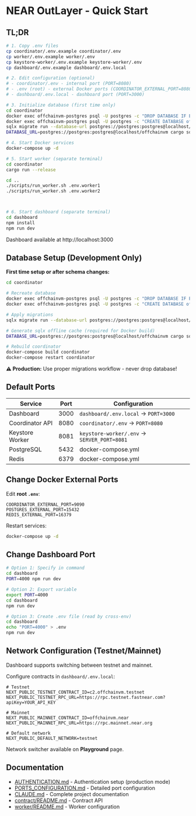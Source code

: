 # NEAR OutLayer - Quick Start

## TL;DR

```bash
# 1. Copy .env files
cp coordinator/.env.example coordinator/.env
cp worker/.env.example worker/.env
cp keystore-worker/.env.example keystore-worker/.env
cp dashboard/.env.example dashboard/.env.local

# 2. Edit configuration (optional)
# - coordinator/.env - internal port (PORT=8080)
# - .env (root) - external Docker ports (COORDINATOR_EXTERNAL_PORT=8080)
# - dashboard/.env.local - dashboard port (PORT=3000)

# 3. Initialize database (first time only)
cd coordinator
docker exec offchainvm-postgres psql -U postgres -c "DROP DATABASE IF EXISTS offchainvm;"
docker exec offchainvm-postgres psql -U postgres -c "CREATE DATABASE offchainvm;"
sqlx migrate run --database-url postgres://postgres:postgres@localhost/offchainvm
DATABASE_URL=postgres://postgres:postgres@localhost/offchainvm cargo sqlx prepare

# 4. Start Docker services
docker-compose up -d

# 5. Start worker (separate terminal)
cd coordinator 
cargo run --release

cd ..
./scripts/run_worker.sh .env.worker1
./scripts/run_worker.sh .env.worker2



# 6. Start dashboard (separate terminal)
cd dashboard
npm install
npm run dev
```

Dashboard available at http://localhost:3000

## Database Setup (Development Only)

**First time setup or after schema changes:**

```bash
cd coordinator

# Recreate database
docker exec offchainvm-postgres psql -U postgres -c "DROP DATABASE IF EXISTS offchainvm;"
docker exec offchainvm-postgres psql -U postgres -c "CREATE DATABASE offchainvm;"

# Apply migrations
sqlx migrate run --database-url postgres://postgres:postgres@localhost/offchainvm

# Generate sqlx offline cache (required for Docker build)
DATABASE_URL=postgres://postgres:postgres@localhost/offchainvm cargo sqlx prepare

# Rebuild coordinator
docker-compose build coordinator
docker-compose restart coordinator
```

**⚠️ Production:** Use proper migrations workflow - never drop database!

## Default Ports

| Service | Port | Configuration |
|---------|------|---------------|
| Dashboard | 3000 | `dashboard/.env.local` → `PORT=3000` |
| Coordinator API | 8080 | `coordinator/.env` → `PORT=8080` |
| Keystore Worker | 8081 | `keystore-worker/.env` → `SERVER_PORT=8081` |
| PostgreSQL | 5432 | docker-compose.yml |
| Redis | 6379 | docker-compose.yml |

## Change Docker External Ports

Edit **root `.env`**:
```env
COORDINATOR_EXTERNAL_PORT=9090
POSTGRES_EXTERNAL_PORT=15432
REDIS_EXTERNAL_PORT=16379
```

Restart services:
```bash
docker-compose up -d
```

## Change Dashboard Port

```bash
# Option 1: Specify in command
cd dashboard
PORT=4000 npm run dev

# Option 2: Export variable
export PORT=4000
cd dashboard
npm run dev

# Option 3: Create .env file (read by cross-env)
cd dashboard
echo "PORT=4000" > .env
npm run dev
```

## Network Configuration (Testnet/Mainnet)

Dashboard supports switching between testnet and mainnet.

Configure contracts in `dashboard/.env.local`:
```env
# Testnet
NEXT_PUBLIC_TESTNET_CONTRACT_ID=c2.offchainvm.testnet
NEXT_PUBLIC_TESTNET_RPC_URL=https://rpc.testnet.fastnear.com?apiKey=YOUR_API_KEY

# Mainnet
NEXT_PUBLIC_MAINNET_CONTRACT_ID=offchainvm.near
NEXT_PUBLIC_MAINNET_RPC_URL=https://rpc.mainnet.near.org

# Default network
NEXT_PUBLIC_DEFAULT_NETWORK=testnet
```

Network switcher available on **Playground** page.

## Documentation

- [AUTHENTICATION.md](AUTHENTICATION.md) - Authentication setup (production mode)
- [PORTS_CONFIGURATION.md](PORTS_CONFIGURATION.md) - Detailed port configuration
- [CLAUDE.md](CLAUDE.md) - Complete project documentation
- [contract/README.md](contract/README.md) - Contract API
- [worker/README.md](worker/README.md) - Worker configuration

